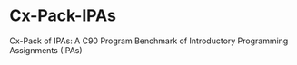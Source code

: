 # Cx-Pack-IPAs
Cx-Pack of IPAs: A C90 Program Benchmark of Introductory Programming Assignments (IPAs)
